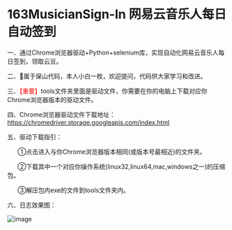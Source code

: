 # 163MusicianSign-In  网易云音乐人每日自动签到
一、通过Chrome浏览器驱动+Python+selenium库，实现自动化网易云音乐人每日签到，领取云豆。  
  
二、🐒属于屎山代码，本人小白一枚，欢迎提问，代码供大家学习和改进。  
  
三、<font color='Red'>【重要】</font>tools文件夹里面是驱动文件，你需要在你的电脑上下载对应你Chrome浏览器版本的驱动文件。  
  
四、Chrome浏览器驱动文件下载地址：https://chromedriver.storage.googleapis.com/index.html
  
五、驱动下载指引：  
  
&nbsp;&nbsp;&nbsp;&nbsp;&nbsp;&nbsp;①点击进入与你Chrome浏览器版本相同(或版本号最相近)的文件夹。  
  
&nbsp;&nbsp;&nbsp;&nbsp;&nbsp;&nbsp;②下载其中一个对应你操作系统(linux32,linux64,mac,windows之一)的压缩包。  
  
&nbsp;&nbsp;&nbsp;&nbsp;&nbsp;&nbsp;③解压包内exe的文件到tools文件夹内。  
  
六、日志效果图：  
  
![image](https://github.com/qwe40021314/163MusicianSign-In/assets/57536691/0ecad590-db0a-444a-b768-8bfe70764672)
